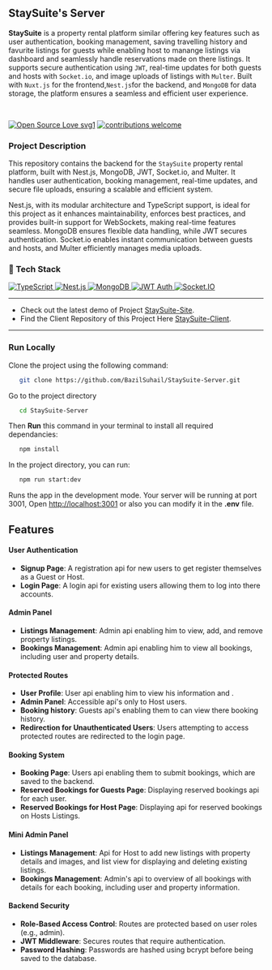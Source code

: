 ## StaySuite's Server
**StaySuite** is a property rental platform similar offering key features such as user authentication, booking management, saving travelling history and favurite listings for guests while enabling  host to manange listings via dashboard and seamlessly handle  reservations made on there listings. It supports secure authentication using `JWT`, real-time updates for both guests and hosts with `Socket.io`, and image uploads of listings with `Multer`. Built with `Nuxt.js` for the frontend,` Nest.js `for the backend, and `MongoDB` for data storage, the platform ensures a seamless and efficient user experience.

</br>

[![Open Source Love svg1](https://badges.frapsoft.com/os/v1/open-source.svg?v=103)](#)
[![contributions welcome](https://img.shields.io/badge/contributions-welcome-brightgreen.svg?style=flat&label=Contributions&colorA=red&colorB=black	)](#)

### Project Description
This repository contains the backend for the `StaySuite` property rental platform, built with Nest.js, MongoDB, JWT, Socket.io, and Multer. It handles user authentication, booking management, real-time updates, and secure file uploads, ensuring a scalable and efficient system.

Nest.js, with its modular architecture and TypeScript support, is ideal for this project as it enhances maintainability, enforces best practices, and provides built-in support for WebSockets, making real-time features seamless. MongoDB ensures flexible data handling, while JWT secures authentication. Socket.io enables instant communication between guests and hosts, and Multer efficiently manages media uploads.

### 🤖 Tech Stack 
<a href="#"> 
<img alt="TypeScript" src="https://img.shields.io/badge/TypeScript-%232F73B4.svg?&style=for-the-badge&logo=TypeScript&logoColor=white"/>

<img alt="Nest.js" src="https://img.shields.io/badge/Nest.js-%23E0234E.svg?&style=for-the-badge&logo=NestJS&logoColor=white"/>

<img alt="MongoDB" src ="https://img.shields.io/badge/MongoDB-%234ea94b.svg?&style=for-the-badge&logo=mongodb&logoColor=white"/> 
 <img alt="JWT Auth" src="https://img.shields.io/badge/JWT%20Auth-%23F7B731.svg?&style=for-the-badge&logo=json-web-tokens&logoColor=white"/>

<img alt="Socket.IO" src="https://img.shields.io/badge/Socket.IO%20-%23010101.svg?&style=for-the-badge&logo=socket.io&logoColor=white"/>
 </a>
 

---
- Check out the latest demo of Project [StaySuite-Site](https://collabora8r.vercel.app/). 
- Find the Client Repository of this Project Here [StaySuite-Client](https://github.com/BazilSuhail/StaySuite-Client). 
---

### Run Locally
Clone the project using the following command:
```bash
   git clone https://github.com/BazilSuhail/StaySuite-Server.git
```
Go to the project directory
```bash
   cd StaySuite-Server
```
Then **Run** this command in your terminal to install all required dependancies:
```bash
   npm install
```
In the project directory, you can run:
```bash
   npm run start:dev
``` 
Runs the app in the development mode. Your server will be running at port 3001, 
Open [http://localhost:3001](http://localhost:3001) or also you can modify it in the **.env** file.
## Features

#### User Authentication
- **Signup Page**: A registration api for new users to get register themselves as a Guest or Host.
- **Login Page**: A login api for existing users allowing them to log into there accounts.

#### Admin Panel
- **Listings Management**: Admin api enabling him to view, add, and remove property listings.
- **Bookings Management**: Admin api enabling him to view all bookings, including user and property details.

#### Protected Routes
- **User Profile**: User api enabling him to view his information and .
- **Admin Panel**: Accessible api's only to Host users.
- **Booking history**: Guests api's enabling them to can view there booking history.
- **Redirection for Unauthenticated Users**: Users attempting to access protected routes are redirected to the login page.

#### Booking System
- **Booking Page**: Users api enabling them to submit bookings, which are saved to the backend.
- **Reserved Bookings for Guests Page**: Displaying reserved bookings api for each user.
- **Reserved Bookings for Host Page**: Displaying api for reserved bookings on Hosts Listings.

#### Mini Admin Panel
- **Listings Management**: Api for Host to add new listings with property details and images, and list view for displaying and deleting existing listings.
- **Bookings Management**: Admin's api to overview of all bookings with details for each booking, including user and property information.

#### Backend Security
- **Role-Based Access Control**: Routes are protected based on user roles (e.g., admin).
- **JWT Middleware**: Secures routes that require authentication.
- **Password Hashing**: Passwords are hashed using bcrypt before being saved to the database.
  